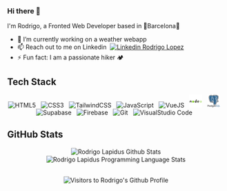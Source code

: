 ### Hi there 👋

I'm Rodrigo, a Fronted Web Developer based in 🌴Barcelona🌴


- 🔭 I’m currently working on a weather webapp
- 📫 Reach out to me on Linkedin &nbsp;<a href="https://www.linkedin.com/in/rodrigo-lopez-1a72b624b/" target="blank"><img align="end"
      src="https://raw.githubusercontent.com/rahuldkjain/github-profile-readme-generator/master/src/images/icons/Social/linked-in-alt.svg"
      alt="Linkedin Rodrigo Lopez"
      width="16"/></a>
- ⚡ Fun fact: I am a passionate hiker 🏕️

## Tech Stack

<div align="center">
   <img width="30" alt="HTML5" src="https://user-images.githubusercontent.com/93733677/175814924-338e3829-a7d8-4e3b-a9ff-6edf3d293a4f.png"> &nbsp;
   <img width="30" alt="CSS3" src="https://user-images.githubusercontent.com/93733677/175814939-9e82779a-c8a2-4fe2-999a-22ff7ffb8282.png"> &nbsp;
   <img width="30" alt="TailwindCSS" src="https://cdn.worldvectorlogo.com/logos/tailwindcss.svg"> &nbsp; 
   <img width="30" alt="JavaScript" src="https://user-images.githubusercontent.com/93733677/175814736-fdc4935d-6107-4efc-a6bb-6a98dc685f80.png"> &nbsp;
   <img width="30" alt="VueJS" src="https://user-images.githubusercontent.com/93733677/187198560-09d5ed7d-c82f-4ab4-a735-5d1dae605bc1.png"> &nbsp;
   <img width="30" alt="NodeJS" src="https://github.com/devicons/devicon/blob/master/icons/nodejs/nodejs-original-wordmark.svg"> &nbsp;
   <img width="30" alt="PostgreSQL" src="https://github.com/devicons/devicon/blob/master/icons/postgresql/postgresql-original-wordmark.svg"> &nbsp;
   <img width="30" alt="Supabase" src="https://user-images.githubusercontent.com/93733677/187199611-72d12457-21a3-4b54-94a7-52fa253863bb.svg"> &nbsp;
   <img width="30" alt="Firebase" src="https://user-images.githubusercontent.com/93733677/175830776-40246b35-2674-4df7-a50f-89f926d6d45c.png"> &nbsp;
   <img width="32" alt="Git" src="https://user-images.githubusercontent.com/93733677/175831079-ee53a463-836d-48c0-91da-d0fb3eb5a491.png"> &nbsp;
   <img width="30" alt="VisualStudio Code" src="https://cdn.worldvectorlogo.com/logos/visual-studio-code-1.svg"> &nbsp;


</div>

## GitHub Stats

<div align="center">
 <img align="center" height="150" src="https://github-readme-stats.vercel.app/api?username=rodrigolapidus&show_icons=true&locale=en&hide=issues" alt="Rodrigo Lapidus Github Stats" />
 <img align="center" height="150" src="https://github-readme-stats.vercel.app/api/top-langs/?username=rodrigolapidus&layout=compact" alt="Rodrigo Lapidus Programming Language Stats" />
</div>

<br>

<p align="center">
  <img src="https://page-views.glitch.me/badge?page_id=rodrigolapidus.visitor-badge" alt="Visitors to Rodrigo's Github Profile">
</p>

<!--
**RodrigoLapidus/RodrigoLapidus** is a ✨ _special_ ✨ repository because its `README.md` (this file) appears on your GitHub profile.

Here are some ideas to get you started:

- 🔭 I’m currently working on ...
- 🌱 I’m currently learning ...
- 👯 I’m looking to collaborate on ...
- 🤔 I’m looking for help with ...
- 💬 Ask me about ...
- 📫 How to reach me: [![linkedin](https://img.shields.io/badge/linkedin-0A66C2?style=for-the-badge&logo=linkedin&logoColor=white)]
- 😄 Pronouns: ...
- ⚡ Fun fact: ...
-->
